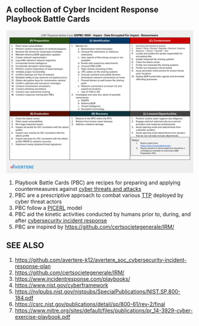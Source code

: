 ## A collection of Cyber Incident Response Playbook Battle Cards

![img](images/AVPBC-1000.png)


1. Playbook Battle Cards (PBC) are recipes for preparing and applying countermeasures against [cyber threats and attacks](https://en.wikipedia.org/wiki/Cyberwarfare)
2. PBC are a prescriptive approach to combat various [TTP](https://attack.mitre.org/tactics/enterprise/) deployed by cyber threat actors
3. PBC follow a [PICERL](https://www.sans.org/media/score/504-incident-response-cycle.pdf) model
4. PBC aid the kinetic activities conducted by humans prior to, during, and after [cybersecurity incident response](https://github.com/avertere-k12/avertere_soc_cybersecurity-incident-response-plan)
5. PBC are inspired by https://github.com/certsocietegenerale/IRM/


## SEE ALSO
1. https://github.com/avertere-k12/avertere_soc_cybersecurity-incident-response-plan
2. https://github.com/certsocietegenerale/IRM/
3. https://www.incidentresponse.com/playbooks/
4. https://www.nist.gov/cyberframework
5. https://nvlpubs.nist.gov/nistpubs/SpecialPublications/NIST.SP.800-184.pdf
6. https://csrc.nist.gov/publications/detail/sp/800-61/rev-2/final
7. https://www.mitre.org/sites/default/files/publications/pr_14-3929-cyber-exercise-playbook.pdf

